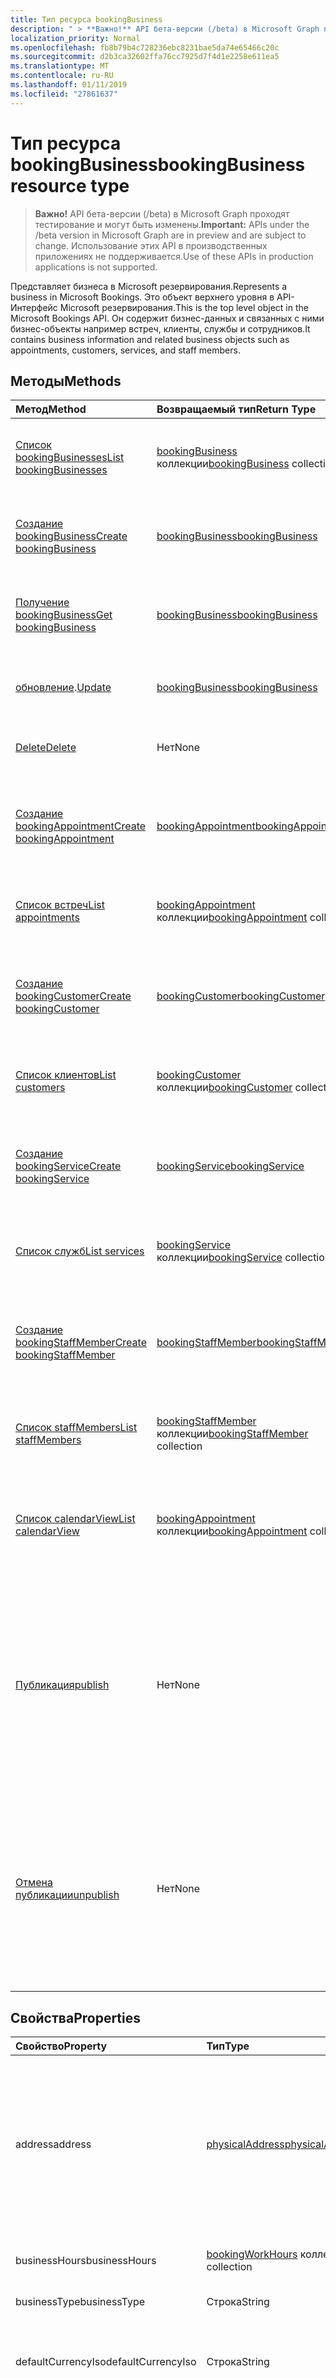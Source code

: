 ```yaml
---
title: Тип ресурса bookingBusiness
description: " > **Важно!** API бета-версии (/beta) в Microsoft Graph проходят тестирование и могут быть изменены. Использование этих API в производственных приложениях не поддерживается."
localization_priority: Normal
ms.openlocfilehash: fb8b79b4c728236ebc8231bae5da74e65466c20c
ms.sourcegitcommit: d2b3ca32602ffa76cc7925d7f4d1e2258e611ea5
ms.translationtype: MT
ms.contentlocale: ru-RU
ms.lasthandoff: 01/11/2019
ms.locfileid: "27861637"
---
```

# <a name="bookingbusiness-resource-type"></a><span data-ttu-id="2bf16-104">Тип ресурса bookingBusiness</span><span class="sxs-lookup"><span data-stu-id="2bf16-104">bookingBusiness resource type</span></span>

 > <span data-ttu-id="2bf16-105">**Важно!** API бета-версии (/beta) в Microsoft Graph проходят тестирование и могут быть изменены.</span><span class="sxs-lookup"><span data-stu-id="2bf16-105">**Important:** APIs under the /beta version in Microsoft Graph are in preview and are subject to change.</span></span> <span data-ttu-id="2bf16-106">Использование этих API в производственных приложениях не поддерживается.</span><span class="sxs-lookup"><span data-stu-id="2bf16-106">Use of these APIs in production applications is not supported.</span></span>
 
<span data-ttu-id="2bf16-107">Представляет бизнеса в Microsoft резервирования.</span><span class="sxs-lookup"><span data-stu-id="2bf16-107">Represents a business in Microsoft Bookings.</span></span> <span data-ttu-id="2bf16-108">Это объект верхнего уровня в API-Интерфейс Microsoft резервирования.</span><span class="sxs-lookup"><span data-stu-id="2bf16-108">This is the top level object in the Microsoft Bookings API.</span></span> <span data-ttu-id="2bf16-109">Он содержит бизнес-данных и связанных с ними бизнес-объекты например встреч, клиенты, службы и сотрудников.</span><span class="sxs-lookup"><span data-stu-id="2bf16-109">It contains business information and related business objects such as appointments, customers, services, and staff members.</span></span>

## <a name="methods"></a><span data-ttu-id="2bf16-110">Методы</span><span class="sxs-lookup"><span data-stu-id="2bf16-110">Methods</span></span>

| <span data-ttu-id="2bf16-111">Метод</span><span class="sxs-lookup"><span data-stu-id="2bf16-111">Method</span></span>           | <span data-ttu-id="2bf16-112">Возвращаемый тип</span><span class="sxs-lookup"><span data-stu-id="2bf16-112">Return Type</span></span>    |<span data-ttu-id="2bf16-113">Описание</span><span class="sxs-lookup"><span data-stu-id="2bf16-113">Description</span></span>|
|:---------------|:--------|:----------|
|[<span data-ttu-id="2bf16-114">Список bookingBusinesses</span><span class="sxs-lookup"><span data-stu-id="2bf16-114">List bookingBusinesses</span></span>](../api/bookingbusiness-list.md) | <span data-ttu-id="2bf16-115">[bookingBusiness](bookingbusiness.md) коллекции</span><span class="sxs-lookup"><span data-stu-id="2bf16-115">[bookingBusiness](bookingbusiness.md) collection</span></span> |<span data-ttu-id="2bf16-116">Получите коллекцию объектов bookingbusiness в клиента.</span><span class="sxs-lookup"><span data-stu-id="2bf16-116">Get a collection of bookingbusiness objects in the tenant.</span></span> |
|[<span data-ttu-id="2bf16-117">Создание bookingBusiness</span><span class="sxs-lookup"><span data-stu-id="2bf16-117">Create bookingBusiness</span></span>](../api/bookingbusiness-post-bookingbusinesses.md) | [<span data-ttu-id="2bf16-118">bookingBusiness</span><span class="sxs-lookup"><span data-stu-id="2bf16-118">bookingBusiness</span></span>](bookingbusiness.md) | <span data-ttu-id="2bf16-119">Создание нового резервирования Microsoft business.</span><span class="sxs-lookup"><span data-stu-id="2bf16-119">Create a new Microsoft Bookings business.</span></span> |
|[<span data-ttu-id="2bf16-120">Получение bookingBusiness</span><span class="sxs-lookup"><span data-stu-id="2bf16-120">Get bookingBusiness</span></span>](../api/bookingbusiness-get.md) | [<span data-ttu-id="2bf16-121">bookingBusiness</span><span class="sxs-lookup"><span data-stu-id="2bf16-121">bookingBusiness</span></span>](bookingbusiness.md) |<span data-ttu-id="2bf16-122">Чтение свойства и связи объекта bookingBusiness.</span><span class="sxs-lookup"><span data-stu-id="2bf16-122">Read properties and relationships of bookingBusiness object.</span></span>|
|<span data-ttu-id="2bf16-123">[обновление](../api/bookingbusiness-update.md).</span><span class="sxs-lookup"><span data-stu-id="2bf16-123">[Update](../api/bookingbusiness-update.md)</span></span> | [<span data-ttu-id="2bf16-124">bookingBusiness</span><span class="sxs-lookup"><span data-stu-id="2bf16-124">bookingBusiness</span></span>](bookingbusiness.md) |<span data-ttu-id="2bf16-125">Обновление свойств в объект **bookingBusiness** .</span><span class="sxs-lookup"><span data-stu-id="2bf16-125">Update properties in a **bookingBusiness** object.</span></span> |
|[<span data-ttu-id="2bf16-126">Delete</span><span class="sxs-lookup"><span data-stu-id="2bf16-126">Delete</span></span>](../api/bookingbusiness-delete.md) | <span data-ttu-id="2bf16-127">Нет</span><span class="sxs-lookup"><span data-stu-id="2bf16-127">None</span></span> |<span data-ttu-id="2bf16-128">Удалите объект **bookingBusiness** .</span><span class="sxs-lookup"><span data-stu-id="2bf16-128">Delete a **bookingBusiness** object.</span></span> |
|[<span data-ttu-id="2bf16-129">Создание bookingAppointment</span><span class="sxs-lookup"><span data-stu-id="2bf16-129">Create bookingAppointment</span></span>](../api/bookingbusiness-post-appointments.md) |[<span data-ttu-id="2bf16-130">bookingAppointment</span><span class="sxs-lookup"><span data-stu-id="2bf16-130">bookingAppointment</span></span>](bookingappointment.md)| <span data-ttu-id="2bf16-131">Создайте новый bookingAppointment, отправку сообщений в коллекцию встреч.</span><span class="sxs-lookup"><span data-stu-id="2bf16-131">Create a new bookingAppointment by posting to the appointments collection.</span></span>|
|[<span data-ttu-id="2bf16-132">Список встреч</span><span class="sxs-lookup"><span data-stu-id="2bf16-132">List appointments</span></span>](../api/bookingbusiness-list-appointments.md) |<span data-ttu-id="2bf16-133">[bookingAppointment](bookingappointment.md) коллекции</span><span class="sxs-lookup"><span data-stu-id="2bf16-133">[bookingAppointment](bookingappointment.md) collection</span></span>| <span data-ttu-id="2bf16-134">Получите коллекцию объектов bookingAppointment.</span><span class="sxs-lookup"><span data-stu-id="2bf16-134">Get a bookingAppointment object collection.</span></span>|
|[<span data-ttu-id="2bf16-135">Создание bookingCustomer</span><span class="sxs-lookup"><span data-stu-id="2bf16-135">Create bookingCustomer</span></span>](../api/bookingbusiness-post-customers.md) |[<span data-ttu-id="2bf16-136">bookingCustomer</span><span class="sxs-lookup"><span data-stu-id="2bf16-136">bookingCustomer</span></span>](bookingcustomer.md)| <span data-ttu-id="2bf16-137">Создайте новый bookingCustomer, отправку сообщений в коллекцию customers.</span><span class="sxs-lookup"><span data-stu-id="2bf16-137">Create a new bookingCustomer by posting to the customers collection.</span></span>|
|[<span data-ttu-id="2bf16-138">Список клиентов</span><span class="sxs-lookup"><span data-stu-id="2bf16-138">List customers</span></span>](../api/bookingbusiness-list-customers.md) |<span data-ttu-id="2bf16-139">[bookingCustomer](bookingcustomer.md) коллекции</span><span class="sxs-lookup"><span data-stu-id="2bf16-139">[bookingCustomer](bookingcustomer.md) collection</span></span>| <span data-ttu-id="2bf16-140">Получите коллекцию объектов bookingCustomer.</span><span class="sxs-lookup"><span data-stu-id="2bf16-140">Get a bookingCustomer object collection.</span></span>|
|[<span data-ttu-id="2bf16-141">Создание bookingService</span><span class="sxs-lookup"><span data-stu-id="2bf16-141">Create bookingService</span></span>](../api/bookingbusiness-post-services.md) |[<span data-ttu-id="2bf16-142">bookingService</span><span class="sxs-lookup"><span data-stu-id="2bf16-142">bookingService</span></span>](bookingservice.md)| <span data-ttu-id="2bf16-143">Создайте новый bookingService, отправку сообщений в коллекцию служб.</span><span class="sxs-lookup"><span data-stu-id="2bf16-143">Create a new bookingService by posting to the services collection.</span></span>|
|[<span data-ttu-id="2bf16-144">Список служб</span><span class="sxs-lookup"><span data-stu-id="2bf16-144">List services</span></span>](../api/bookingbusiness-list-services.md) |<span data-ttu-id="2bf16-145">[bookingService](bookingservice.md) коллекции</span><span class="sxs-lookup"><span data-stu-id="2bf16-145">[bookingService](bookingservice.md) collection</span></span>| <span data-ttu-id="2bf16-146">Получите коллекцию объектов bookingService.</span><span class="sxs-lookup"><span data-stu-id="2bf16-146">Get a bookingService object collection.</span></span>|
|[<span data-ttu-id="2bf16-147">Создание bookingStaffMember</span><span class="sxs-lookup"><span data-stu-id="2bf16-147">Create bookingStaffMember</span></span>](../api/bookingbusiness-post-staffmembers.md) |[<span data-ttu-id="2bf16-148">bookingStaffMember</span><span class="sxs-lookup"><span data-stu-id="2bf16-148">bookingStaffMember</span></span>](bookingstaffmember.md)| <span data-ttu-id="2bf16-149">Создайте новый bookingStaffMember, отправку сообщений в коллекцию staffMembers.</span><span class="sxs-lookup"><span data-stu-id="2bf16-149">Create a new bookingStaffMember by posting to the staffMembers collection.</span></span>|
|[<span data-ttu-id="2bf16-150">Список staffMembers</span><span class="sxs-lookup"><span data-stu-id="2bf16-150">List staffMembers</span></span>](../api/bookingbusiness-list-staffmembers.md) |<span data-ttu-id="2bf16-151">[bookingStaffMember](bookingstaffmember.md) коллекции</span><span class="sxs-lookup"><span data-stu-id="2bf16-151">[bookingStaffMember](bookingstaffmember.md) collection</span></span>| <span data-ttu-id="2bf16-152">Получите коллекцию объектов bookingStaffMember.</span><span class="sxs-lookup"><span data-stu-id="2bf16-152">Get a bookingStaffMember object collection.</span></span>|
|[<span data-ttu-id="2bf16-153">Список calendarView</span><span class="sxs-lookup"><span data-stu-id="2bf16-153">List calendarView</span></span>](../api/bookingbusiness-list-calendarview.md)|<span data-ttu-id="2bf16-154">[bookingAppointment](bookingappointment.md) коллекции</span><span class="sxs-lookup"><span data-stu-id="2bf16-154">[bookingAppointment](bookingappointment.md) collection</span></span>|<span data-ttu-id="2bf16-155">Получите коллекцию объектов **bookingAppointment** , что происходит в за указанный диапазон дат.</span><span class="sxs-lookup"><span data-stu-id="2bf16-155">Get the collection of **bookingAppointment** objects that occurs in the specified date range.</span></span>|
|[<span data-ttu-id="2bf16-156">Публикация</span><span class="sxs-lookup"><span data-stu-id="2bf16-156">publish</span></span>](../api/bookingbusiness-publish.md)|<span data-ttu-id="2bf16-157">Нет</span><span class="sxs-lookup"><span data-stu-id="2bf16-157">None</span></span>|<span data-ttu-id="2bf16-158">Сделайте доступными странице планирования бизнеса внешним клиентам.</span><span class="sxs-lookup"><span data-stu-id="2bf16-158">Make the scheduling page of this business available to external customers.</span></span> <span data-ttu-id="2bf16-159">Свойства **isPublished** значение true, а свойство **publicUrl** URL-адрес страницы планирования.</span><span class="sxs-lookup"><span data-stu-id="2bf16-159">Set the **isPublished** property to true, and **publicUrl** property to the URL of the scheduling page.</span></span>|
|[<span data-ttu-id="2bf16-160">Отмена публикации</span><span class="sxs-lookup"><span data-stu-id="2bf16-160">unpublish</span></span>](../api/bookingbusiness-unpublish.md)|<span data-ttu-id="2bf16-161">Нет</span><span class="sxs-lookup"><span data-stu-id="2bf16-161">None</span></span>| <span data-ttu-id="2bf16-162">Доступность планирования страницы бизнеса не для внешних клиентов.</span><span class="sxs-lookup"><span data-stu-id="2bf16-162">Make the scheduling page of this business not available to external customers.</span></span> <span data-ttu-id="2bf16-163">Присвойте свойству **isPublished** значение false и свойство **publicUrl** значения NULL.</span><span class="sxs-lookup"><span data-stu-id="2bf16-163">Set the **isPublished** property to false, and **publicUrl** property to null.</span></span>|

## <a name="properties"></a><span data-ttu-id="2bf16-164">Свойства</span><span class="sxs-lookup"><span data-stu-id="2bf16-164">Properties</span></span>
| <span data-ttu-id="2bf16-165">Свойство</span><span class="sxs-lookup"><span data-stu-id="2bf16-165">Property</span></span>     | <span data-ttu-id="2bf16-166">Тип</span><span class="sxs-lookup"><span data-stu-id="2bf16-166">Type</span></span>   |<span data-ttu-id="2bf16-167">Описание</span><span class="sxs-lookup"><span data-stu-id="2bf16-167">Description</span></span>|
|:---------------|:--------|:----------|
|<span data-ttu-id="2bf16-168">address</span><span class="sxs-lookup"><span data-stu-id="2bf16-168">address</span></span>|[<span data-ttu-id="2bf16-169">physicalAddress</span><span class="sxs-lookup"><span data-stu-id="2bf16-169">physicalAddress</span></span>](physicaladdress.md)|<span data-ttu-id="2bf16-170">Почтовый адрес организации.</span><span class="sxs-lookup"><span data-stu-id="2bf16-170">The street address of the business.</span></span> <span data-ttu-id="2bf16-171">Свойство **адрес** вместе с **телефона** и **webSiteUrl**отображаются в нижнем колонтитуле предприятие планирования страницы.</span><span class="sxs-lookup"><span data-stu-id="2bf16-171">The **address** property, together with **phone** and **webSiteUrl**, appear in the footer of a business scheduling page.</span></span>|
|<span data-ttu-id="2bf16-172">businessHours</span><span class="sxs-lookup"><span data-stu-id="2bf16-172">businessHours</span></span>|<span data-ttu-id="2bf16-173">[bookingWorkHours](bookingworkhours.md) коллекции</span><span class="sxs-lookup"><span data-stu-id="2bf16-173">[bookingWorkHours](bookingworkhours.md) collection</span></span>|<span data-ttu-id="2bf16-174">Часы работы для предприятий.</span><span class="sxs-lookup"><span data-stu-id="2bf16-174">The hours of operation for the business.</span></span>|
|<span data-ttu-id="2bf16-175">businessType</span><span class="sxs-lookup"><span data-stu-id="2bf16-175">businessType</span></span>|<span data-ttu-id="2bf16-176">Строка</span><span class="sxs-lookup"><span data-stu-id="2bf16-176">String</span></span>|<span data-ttu-id="2bf16-177">Тип бизнеса.</span><span class="sxs-lookup"><span data-stu-id="2bf16-177">The type of business.</span></span>|
|<span data-ttu-id="2bf16-178">defaultCurrencyIso</span><span class="sxs-lookup"><span data-stu-id="2bf16-178">defaultCurrencyIso</span></span>|<span data-ttu-id="2bf16-179">Строка</span><span class="sxs-lookup"><span data-stu-id="2bf16-179">String</span></span>|<span data-ttu-id="2bf16-180">Код для валюты, предприятию работает в Microsoft резервирования.</span><span class="sxs-lookup"><span data-stu-id="2bf16-180">The code for the currency that the business operates in on Microsoft Bookings.</span></span>|
|<span data-ttu-id="2bf16-181">displayName</span><span class="sxs-lookup"><span data-stu-id="2bf16-181">displayName</span></span>|<span data-ttu-id="2bf16-182">Строка</span><span class="sxs-lookup"><span data-stu-id="2bf16-182">String</span></span>|<span data-ttu-id="2bf16-183">Название организации, который взаимодействует с клиентами.</span><span class="sxs-lookup"><span data-stu-id="2bf16-183">The name of the business, which interfaces with customers.</span></span> <span data-ttu-id="2bf16-184">Это имя отображается в верхней части бизнеса, планирование страницы.</span><span class="sxs-lookup"><span data-stu-id="2bf16-184">This name appears at the top of the business scheduling page.</span></span>|
|<span data-ttu-id="2bf16-185">email</span><span class="sxs-lookup"><span data-stu-id="2bf16-185">email</span></span>|<span data-ttu-id="2bf16-186">String</span><span class="sxs-lookup"><span data-stu-id="2bf16-186">String</span></span>|<span data-ttu-id="2bf16-187">Адрес электронной почты для бизнеса.</span><span class="sxs-lookup"><span data-stu-id="2bf16-187">The email address for the business.</span></span>|
|<span data-ttu-id="2bf16-188">id</span><span class="sxs-lookup"><span data-stu-id="2bf16-188">id</span></span>|<span data-ttu-id="2bf16-189">Строка</span><span class="sxs-lookup"><span data-stu-id="2bf16-189">String</span></span>|<span data-ttu-id="2bf16-190">Уникальный программный идентификатор для бизнеса.</span><span class="sxs-lookup"><span data-stu-id="2bf16-190">A unique programmatic identifier for the business.</span></span> <span data-ttu-id="2bf16-191">Только для чтения.</span><span class="sxs-lookup"><span data-stu-id="2bf16-191">Read-only.</span></span>|
|<span data-ttu-id="2bf16-192">isPublished</span><span class="sxs-lookup"><span data-stu-id="2bf16-192">isPublished</span></span>|<span data-ttu-id="2bf16-193">Логический</span><span class="sxs-lookup"><span data-stu-id="2bf16-193">Boolean</span></span>|<span data-ttu-id="2bf16-194">Страница расписания предоставленной внешним клиентам.</span><span class="sxs-lookup"><span data-stu-id="2bf16-194">The scheduling page has been made available to external customers.</span></span> <span data-ttu-id="2bf16-195">Для установки этого свойства используется действий **Публикация** и **Отмена публикации** .</span><span class="sxs-lookup"><span data-stu-id="2bf16-195">Use the **publish** and **unpublish** actions to set this property.</span></span> <span data-ttu-id="2bf16-196">Только для чтения.</span><span class="sxs-lookup"><span data-stu-id="2bf16-196">Read-only.</span></span>|
|<span data-ttu-id="2bf16-197">phone</span><span class="sxs-lookup"><span data-stu-id="2bf16-197">phone</span></span>|<span data-ttu-id="2bf16-198">String</span><span class="sxs-lookup"><span data-stu-id="2bf16-198">String</span></span>|<span data-ttu-id="2bf16-199">Номер телефона для бизнеса.</span><span class="sxs-lookup"><span data-stu-id="2bf16-199">The telephone number for the business.</span></span> <span data-ttu-id="2bf16-200">Свойство **phone** вместе с **адресом** и **webSiteUrl**отображаются в нижнем колонтитуле предприятие планирования страницы.</span><span class="sxs-lookup"><span data-stu-id="2bf16-200">The **phone** property, together with **address** and **webSiteUrl**, appear in the footer of a business scheduling page.</span></span>|
|<span data-ttu-id="2bf16-201">publicUrl</span><span class="sxs-lookup"><span data-stu-id="2bf16-201">publicUrl</span></span>|<span data-ttu-id="2bf16-202">Строка</span><span class="sxs-lookup"><span data-stu-id="2bf16-202">String</span></span>|<span data-ttu-id="2bf16-203">URL-адрес для планирования страницы, которая задается после [публикации](../api/bookingbusiness-publish.md) или [отмены публикации](../api/bookingbusiness-unpublish.md) страницы.</span><span class="sxs-lookup"><span data-stu-id="2bf16-203">The URL for the scheduling page, which is set after you [publish](../api/bookingbusiness-publish.md) or [unpublish](../api/bookingbusiness-unpublish.md) the page.</span></span> <span data-ttu-id="2bf16-204">Только для чтения.</span><span class="sxs-lookup"><span data-stu-id="2bf16-204">Read-only.</span></span>|
|<span data-ttu-id="2bf16-205">schedulingPolicy</span><span class="sxs-lookup"><span data-stu-id="2bf16-205">schedulingPolicy</span></span>|[<span data-ttu-id="2bf16-206">bookingSchedulingPolicy</span><span class="sxs-lookup"><span data-stu-id="2bf16-206">bookingSchedulingPolicy</span></span>](bookingschedulingpolicy.md)|<span data-ttu-id="2bf16-207">Указывает, как можно создать резервирования для бизнеса.</span><span class="sxs-lookup"><span data-stu-id="2bf16-207">Specifies how bookings can be created for this business.</span></span>|
|<span data-ttu-id="2bf16-208">webSiteUrl</span><span class="sxs-lookup"><span data-stu-id="2bf16-208">webSiteUrl</span></span>|<span data-ttu-id="2bf16-209">Строка</span><span class="sxs-lookup"><span data-stu-id="2bf16-209">String</span></span>|<span data-ttu-id="2bf16-210">URL-адрес веб-сайта бизнеса.</span><span class="sxs-lookup"><span data-stu-id="2bf16-210">The URL of the business web site.</span></span> <span data-ttu-id="2bf16-211">Свойство **webSiteUrl** вместе с **адреса**, **Телефон**, отображаются в нижней части страницы планирования бизнес.</span><span class="sxs-lookup"><span data-stu-id="2bf16-211">The **webSiteUrl** property, together with **address**, **phone**, appear in the footer of a business scheduling page.</span></span>|

## <a name="relationships"></a><span data-ttu-id="2bf16-212">Связи</span><span class="sxs-lookup"><span data-stu-id="2bf16-212">Relationships</span></span>
| <span data-ttu-id="2bf16-213">Связь</span><span class="sxs-lookup"><span data-stu-id="2bf16-213">Relationship</span></span> | <span data-ttu-id="2bf16-214">Тип</span><span class="sxs-lookup"><span data-stu-id="2bf16-214">Type</span></span>   |<span data-ttu-id="2bf16-215">Описание</span><span class="sxs-lookup"><span data-stu-id="2bf16-215">Description</span></span>|
|:---------------|:--------|:----------|
|<span data-ttu-id="2bf16-216">appointments</span><span class="sxs-lookup"><span data-stu-id="2bf16-216">appointments</span></span>|<span data-ttu-id="2bf16-217">[bookingAppointment](bookingappointment.md) коллекции</span><span class="sxs-lookup"><span data-stu-id="2bf16-217">[bookingAppointment](bookingappointment.md) collection</span></span>| <span data-ttu-id="2bf16-218">Все встречи бизнеса.</span><span class="sxs-lookup"><span data-stu-id="2bf16-218">All the appointments of this business.</span></span> <span data-ttu-id="2bf16-219">Только для чтения.</span><span class="sxs-lookup"><span data-stu-id="2bf16-219">Read-only.</span></span> <span data-ttu-id="2bf16-220">Допускается значение null.</span><span class="sxs-lookup"><span data-stu-id="2bf16-220">Nullable.</span></span>|
|<span data-ttu-id="2bf16-221">calendarView</span><span class="sxs-lookup"><span data-stu-id="2bf16-221">calendarView</span></span>|<span data-ttu-id="2bf16-222">[bookingAppointment](bookingappointment.md) коллекции</span><span class="sxs-lookup"><span data-stu-id="2bf16-222">[bookingAppointment](bookingappointment.md) collection</span></span>| <span data-ttu-id="2bf16-223">Набор встреч в этом бизнеса в указанный диапазон дат.</span><span class="sxs-lookup"><span data-stu-id="2bf16-223">The set of appointments of this business in a specified date range.</span></span> <span data-ttu-id="2bf16-224">Только для чтения.</span><span class="sxs-lookup"><span data-stu-id="2bf16-224">Read-only.</span></span> <span data-ttu-id="2bf16-225">Допускается значение null.</span><span class="sxs-lookup"><span data-stu-id="2bf16-225">Nullable.</span></span>|
|<span data-ttu-id="2bf16-226">Клиенты</span><span class="sxs-lookup"><span data-stu-id="2bf16-226">customers</span></span>|<span data-ttu-id="2bf16-227">[bookingCustomer](bookingcustomer.md) коллекции</span><span class="sxs-lookup"><span data-stu-id="2bf16-227">[bookingCustomer](bookingcustomer.md) collection</span></span>| <span data-ttu-id="2bf16-228">Все клиенты бизнеса.</span><span class="sxs-lookup"><span data-stu-id="2bf16-228">All the customers of this business.</span></span> <span data-ttu-id="2bf16-229">Только для чтения.</span><span class="sxs-lookup"><span data-stu-id="2bf16-229">Read-only.</span></span> <span data-ttu-id="2bf16-230">Допускается значение null.</span><span class="sxs-lookup"><span data-stu-id="2bf16-230">Nullable.</span></span>|
|<span data-ttu-id="2bf16-231">службы</span><span class="sxs-lookup"><span data-stu-id="2bf16-231">services</span></span>|<span data-ttu-id="2bf16-232">[bookingService](bookingservice.md) коллекции</span><span class="sxs-lookup"><span data-stu-id="2bf16-232">[bookingService](bookingservice.md) collection</span></span>| <span data-ttu-id="2bf16-233">Всех служб, предоставляемых бизнеса.</span><span class="sxs-lookup"><span data-stu-id="2bf16-233">All the services offered by this business.</span></span> <span data-ttu-id="2bf16-234">Только для чтения.</span><span class="sxs-lookup"><span data-stu-id="2bf16-234">Read-only.</span></span> <span data-ttu-id="2bf16-235">Допускается значение null.</span><span class="sxs-lookup"><span data-stu-id="2bf16-235">Nullable.</span></span>|
|<span data-ttu-id="2bf16-236">staffMembers</span><span class="sxs-lookup"><span data-stu-id="2bf16-236">staffMembers</span></span>|<span data-ttu-id="2bf16-237">[bookingStaffMember](bookingstaffmember.md) коллекции</span><span class="sxs-lookup"><span data-stu-id="2bf16-237">[bookingStaffMember](bookingstaffmember.md) collection</span></span>| <span data-ttu-id="2bf16-238">Все сотрудники, предоставляющие службы в этом бизнеса.</span><span class="sxs-lookup"><span data-stu-id="2bf16-238">All the staff members that provide services in this business.</span></span> <span data-ttu-id="2bf16-239">Только для чтения.</span><span class="sxs-lookup"><span data-stu-id="2bf16-239">Read-only.</span></span> <span data-ttu-id="2bf16-240">Допускается значение null.</span><span class="sxs-lookup"><span data-stu-id="2bf16-240">Nullable.</span></span>|

## <a name="json-representation"></a><span data-ttu-id="2bf16-241">Представление JSON</span><span class="sxs-lookup"><span data-stu-id="2bf16-241">JSON representation</span></span>

<span data-ttu-id="2bf16-242">Ниже указано представление ресурса в формате JSON.</span><span class="sxs-lookup"><span data-stu-id="2bf16-242">The following is a JSON representation of the resource.</span></span>

<!-- {
  "blockType": "resource",
  "optionalProperties": [

  ],
  "@odata.type": "microsoft.graph.bookingBusiness"
}-->

```json
{
  "address": {"@odata.type": "microsoft.graph.physicalAddress"},
  "businessHours": [{"@odata.type": "microsoft.graph.bookingWorkHours"}],
  "businessType": "String",
  "defaultCurrencyIso": "String",
  "displayName": "String",
  "email": "String",
  "id": "String (identifier)",
  "isPublished": true,
  "phone": "String",
  "publicUrl": "String",
  "schedulingPolicy": {"@odata.type": "microsoft.graph.bookingSchedulingPolicy"},
  "webSiteUrl": "String"
}

```

## <a name="see-also"></a><span data-ttu-id="2bf16-243">См. также</span><span class="sxs-lookup"><span data-stu-id="2bf16-243">See also</span></span>


<!-- uuid: 8fcb5dbc-d5aa-4681-8e31-b001d5168d79
2015-10-25 14:57:30 UTC -->
<!-- {
  "type": "#page.annotation",
  "description": "bookingBusiness resource",
  "keywords": "",
  "section": "documentation",
  "tocPath": ""
}-->
